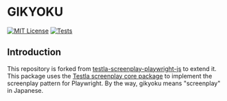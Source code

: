 # GIKYOKU

[![MIT License](http://img.shields.io/badge/license-MIT-blue.svg?style=flat)](https://opensource.org/licenses/MIT)
[![Tests](https://github.com/aYukiYoshida/momentum/actions/workflows/execute_tests.yaml/badge.svg?branch=main)](https://github.com/aYukiYoshida/momentum/actions/workflows/execute_tests.yaml)

## Introduction

This repository is forked from [testla-screenplay-playwright-js](https://github.com/testla-project/testla-screenplay-playwright-js) to extend it.
This package uses the [Testla screenplay core package](https://www.npmjs.com/package/@testla/screenplay) to implement the screenplay pattern for Playwright.
By the way, gikyoku means "screenplay" in Japanese.
